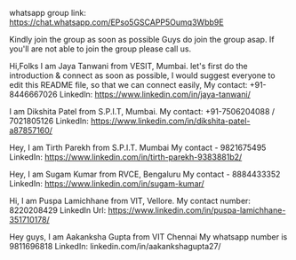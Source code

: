 whatsapp group link: https://chat.whatsapp.com/EPso5GSCAPP5Oumq3Wbb9E

Kindly join the group as soon as possible
Guys do join the group asap.
If you'll are not able to join the group please call us.

Hi,Folks
I am Jaya Tanwani from VESIT, Mumbai.
let's first do the introduction & connect as soon as possible,
I would suggest everyone to edit this README file,
so that we can connect easily,
My contact: +91-8446667026
Linkedln: https://www.linkedin.com/in/jaya-tanwani/


I am Dikshita Patel from S.P.I.T, Mumbai.
My contact: +91-7506204088 / 7021805126
Linkedln: https://www.linkedin.com/in/dikshita-patel-a87857160/

Hey,
I am Tirth Parekh from S.P.I.T. Mumbai
My contact - 9821675495
LinkedIn: https://www.linkedin.com/in/tirth-parekh-9383881b2/

Hey,
I am Sugam Kumar from RVCE, Bengaluru
My contact - 8884433352
LinkedIn: https://www.linkedin.com/in/sugam-kumar/

Hi,
I am Puspa Lamichhane from VIT, Vellore.
My contact number: 8220208429
LinkedIn Url: https://www.linkedin.com/in/puspa-lamichhane-351710178/


Hey guys,
I am Aakanksha Gupta from VIT Chennai
My whatsapp number is 9811696818
LinkedIn: linkedin.com/in/aakankshagupta27/


